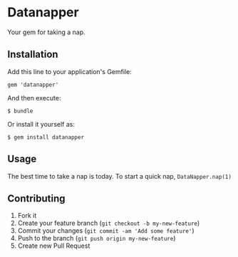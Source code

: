 # Datanapper

Your gem for taking a nap.

## Installation

Add this line to your application's Gemfile:

    gem 'datanapper'

And then execute:

    $ bundle

Or install it yourself as:

    $ gem install datanapper

## Usage

The best time to take a nap is today. To start a quick nap, `DataNapper.nap(1)`

## Contributing

1. Fork it
2. Create your feature branch (`git checkout -b my-new-feature`)
3. Commit your changes (`git commit -am 'Add some feature'`)
4. Push to the branch (`git push origin my-new-feature`)
5. Create new Pull Request
